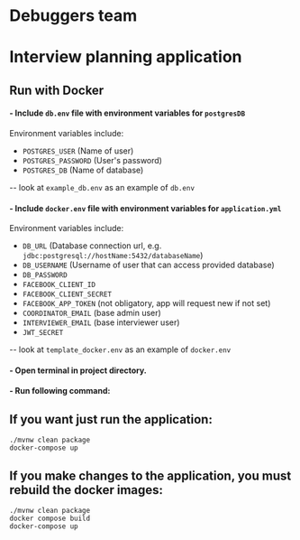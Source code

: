 # Debuggers team

# Interview planning application

## Run with Docker

#### - Include `db.env` file with environment variables for `postgresDB`

Environment variables include:

- `POSTGRES_USER` (Name of user)
- `POSTGRES_PASSWORD` (User's password)
- `POSTGRES_DB` (Name of database)

-- look at `example_db.env` as an example of `db.env`

#### - Include `docker.env` file with environment variables for `application.yml`

Environment variables include:

- `DB_URL` (Database connection url, e.g. `jdbc:postgresql://hostName:5432/databaseName`)
- `DB_USERNAME` (Username of user that can access provided database)
- `DB_PASSWORD`
- `FACEBOOK_CLIENT_ID`
- `FACEBOOK_CLIENT_SECRET`
- `FACEBOOK_APP_TOKEN` (not obligatory, app will request new if not set)
- `COORDINATOR_EMAIL` (base admin user)
- `INTERVIEWER_EMAIL` (base interviewer user)
- `JWT_SECRET`

-- look at `template_docker.env` as an example of `docker.env`

#### - Open terminal in project directory.

#### - Run following command:

## If you want just run the application:

```shell
./mvnw clean package
docker-compose up
```

## If you make changes to the application, you must rebuild the docker images:
```shell
./mvnw clean package
docker compose build
docker-compose up
```